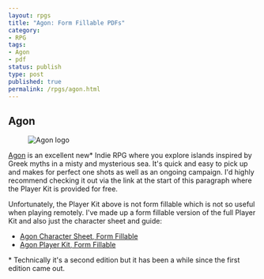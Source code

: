 ```yaml
---
layout: rpgs
title: "Agon: Form Fillable PDFs"
category:
- RPG
tags:
- Agon
- pdf
status: publish
type: post
published: true
permalink: /rpgs/agon.html
---
```

## Agon
<figure width="40%">
<img src="http://www.agon-rpg.com/agon_title_new.jpg" alt="Agon logo"/>
</figure>

[Agon](http://www.agon-rpg.com/) is an excellent new\* Indie RPG where you explore islands inspired by Greek myths in a misty and mysterious sea. It's quick and easy to pick up and makes for perfect one shots as well as an ongoing campaign. I'd highly recommend checking it out via the link at the start of this paragraph where the Player Kit is provided for free.

Unfortunately, the Player Kit above is not form fillable which is not so useful when playing remotely. I've made up a form fillable version of the full Player Kit and also just the character sheet and guide:

- [Agon Character Sheet, Form Fillable](/assets/docs/Agon_Character_Sheet_Fillable.pdf)
- [Agon Player Kit, Form Fillable](/assets/docs/Agon_Playerkit_Fillable.pdf)

\* Technically it's a second edition but it has been a while since the first edition came out.